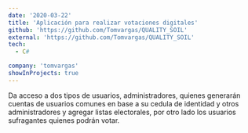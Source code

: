```yaml
---
date: '2020-03-22'
title: 'Aplicación para realizar votaciones digitales'
github: 'https://github.com/Tomvargas/QUALITY_SOIL'
external: 'https://github.com/Tomvargas/QUALITY_SOIL'
tech:
  - C#

company: 'tomvargas'
showInProjects: true
---
```


Da acceso a dos tipos de usuarios, administradores, quienes generarán cuentas de usuarios comunes en base a su cedula de identidad y otros administradores y agregar listas electorales, por otro lado los usuarios sufragantes quienes podrán votar.
